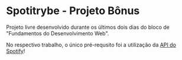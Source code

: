 # Spotitrybe - Projeto Bônus

Projeto livre desenvolvido durante os últimos dois dias do bloco de "Fundamentos do Desenvolvimento Web".

No respectivo trabalho, o único pré-requsito foi a utilização da [API do Spotify](https://developer.spotify.com/documentation/web-api/)!

